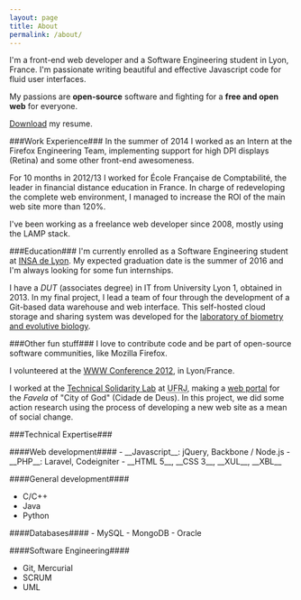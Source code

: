 ```yaml
---
layout: page
title: About
permalink: /about/
---
```


I'm a front-end web developer and a Software Engineering student in Lyon, France.
I'm passionate writing beautiful and effective Javascript code for fluid user interfaces.

My passions are __open-source__ software and fighting for a __free and open web__ for everyone.

[Download](/resources/resume.pdf) my resume.

###Work Experience###
In the summer of 2014 I worked as an Intern at the Firefox Engineering Team, implementing support for high DPI displays (Retina) and some other front-end awesomeness.

For 10 months in 2012/13 I worked for École Française de Comptabilité, the leader in financial distance education in France. In charge of redeveloping the complete web environment, I managed to increase the ROI of the main web site more than 120%.

I've been working as a freelance web developer since 2008, mostly using the LAMP stack.


###Education###
I'm currently enrolled as a Software Engineering student at [INSA de Lyon](http://insa-lyon.fr/en).
My expected graduation date is the summer of 2016 and I'm always looking for some fun internships.

I have a _DUT_ (associates degree) in IT from University Lyon 1, obtained in 2013. In my final project, I lead a team of four through the development of a Git-based data warehouse and web interface. This self-hosted cloud storage and sharing system was developed for the [laboratory of biometry and evolutive biology](http://lbbe.univ-lyon1.fr/?lang=en).

###Other fun stuff###
I love to contribute code and be part of open-source software communities, like Mozilla Firefox.

I volunteered at the [WWW Conference 2012](http://www2012.org/), in Lyon/France.

I worked at the [Technical Solidarity Lab](http://www.soltec.ufrj.br/) at <abbr title="Rio de Janeiro Federal University">UFRJ</abbr>, making a [web portal](http://cidadededeus.org.br/) for the _Favela_ of "City of God" (Cidade de Deus). In this project, we did some action research using the process of developing a new web site as a mean of social change.

###Technical Expertise###
<div class="col">
####Web development####
- __Javascript__: jQuery, Backbone / Node.js
- __PHP__: Laravel, Codeigniter
- __HTML 5__, __CSS 3__, __XUL__, __XBL__

####General development####
- C/C++
- Java
- Python
</div>
<div class="col">
####Databases####
- MySQL
- MongoDB
- Oracle

####Software Engineering####
- Git, Mercurial
- SCRUM
- UML
</div>
<div class="clearfix"></div>